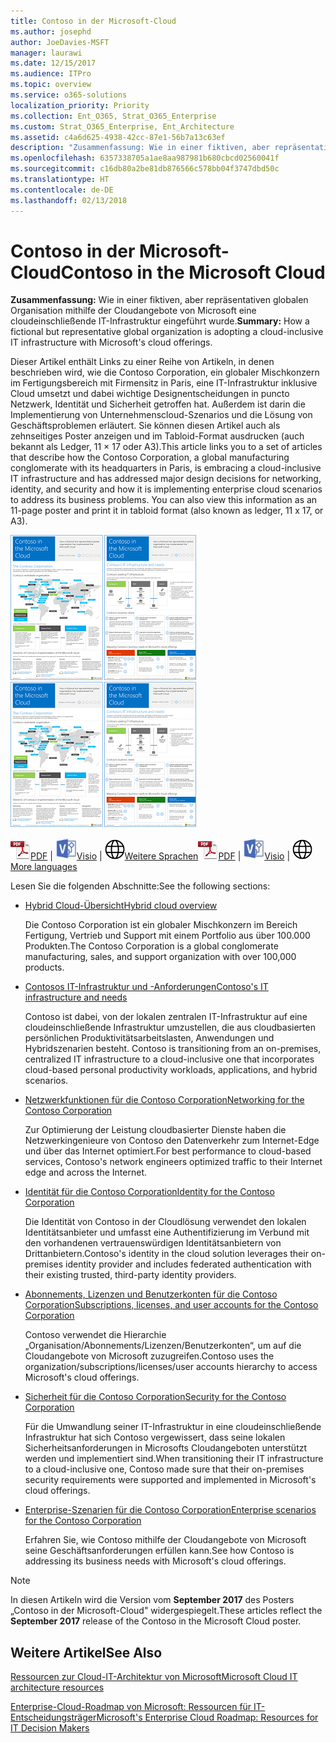 ```yaml
---
title: Contoso in der Microsoft-Cloud
ms.author: josephd
author: JoeDavies-MSFT
manager: laurawi
ms.date: 12/15/2017
ms.audience: ITPro
ms.topic: overview
ms.service: o365-solutions
localization_priority: Priority
ms.collection: Ent_O365, Strat_O365_Enterprise
ms.custom: Strat_O365_Enterprise, Ent_Architecture
ms.assetid: c4a6d625-4938-42cc-87e1-56b7a13c63ef
description: "Zusammenfassung: Wie in einer fiktiven, aber repräsentativen globalen Organisation mithilfe der Cloudangebote von Microsoft eine cloudeinschließende IT-Infrastruktur eingeführt wurde."
ms.openlocfilehash: 6357338705a1ae8aa987981b680cbcd02560041f
ms.sourcegitcommit: c16db80a2be81db876566c578bb04f3747dbd50c
ms.translationtype: HT
ms.contentlocale: de-DE
ms.lasthandoff: 02/13/2018
---
```

# <a name="contoso-in-the-microsoft-cloud"></a><span data-ttu-id="e15d5-103">Contoso in der Microsoft-Cloud</span><span class="sxs-lookup"><span data-stu-id="e15d5-103">Contoso in the Microsoft Cloud</span></span>

 <span data-ttu-id="e15d5-104">**Zusammenfassung:** Wie in einer fiktiven, aber repräsentativen globalen Organisation mithilfe der Cloudangebote von Microsoft eine cloudeinschließende IT-Infrastruktur eingeführt wurde.</span><span class="sxs-lookup"><span data-stu-id="e15d5-104">**Summary:** How a fictional but representative global organization is adopting a cloud-inclusive IT infrastructure with Microsoft's cloud offerings.</span></span>
  
<span data-ttu-id="e15d5-p101">Dieser Artikel enthält Links zu einer Reihe von Artikeln, in denen beschrieben wird, wie die Contoso Corporation, ein globaler Mischkonzern im Fertigungsbereich mit Firmensitz in Paris, eine IT-Infrastruktur inklusive Cloud umsetzt und dabei wichtige Designentscheidungen in puncto Netzwerk, Identität und Sicherheit getroffen hat. Außerdem ist darin die Implementierung von Unternehmenscloud-Szenarios und die Lösung von Geschäftsproblemen erläutert. Sie können diesen Artikel auch als zehnseitiges Poster anzeigen und im Tabloid-Format ausdrucken (auch bekannt als Ledger, 11 × 17 oder A3).</span><span class="sxs-lookup"><span data-stu-id="e15d5-p101">This article links you to a set of articles that describe how the Contoso Corporation, a global manufacturing conglomerate with its headquarters in Paris, is embracing a cloud-inclusive IT infrastructure and has addressed major design decisions for networking, identity, and security and how it is implementing enterprise cloud scenarios to address its business problems. You can also view this information as an 11-page poster and print it in tabloid format (also known as ledger, 11 x 17, or A3).</span></span>
  
<span data-ttu-id="e15d5-107">[![Miniaturbild von Contoso im Microsoft Cloud-Poster.](images/Contoso_Poster/Thumbnail.png)](https://www.microsoft.com/download/details.aspx?id=54427)</span><span class="sxs-lookup"><span data-stu-id="e15d5-107">[![Thumb image of the Contoso in the Microsoft Cloud poster.](images/Contoso_Poster/Thumbnail.png)](https://www.microsoft.com/download/details.aspx?id=54427)</span></span>
  
<span data-ttu-id="e15d5-108">![PDF-Datei](images/Common_Images/PDFIcon.png)[PDF](https://go.microsoft.com/fwlink/p/?linkid=842085)  | ![Visio-Datei](images/Common_Images/VisioIcon.png)[Visio](https://go.microsoft.com/fwlink/p/?linkid=842086)  | ![Seite mit Versionen in zusätzlichen Sprachen anzeigen](images/Common_Images/GlobeIcon.png)[Weitere Sprachen](https://www.microsoft.com/download/details.aspx?id=54427)</span><span class="sxs-lookup"><span data-stu-id="e15d5-108">![PDF file](images/Common_Images/PDFIcon.png)[PDF](https://go.microsoft.com/fwlink/p/?linkid=842085)  | ![Visio file](images/Common_Images/VisioIcon.png)[Visio](https://go.microsoft.com/fwlink/p/?linkid=842086)  | ![See a page with versions in additional languages](images/Common_Images/GlobeIcon.png)[More languages](https://www.microsoft.com/download/details.aspx?id=54427)</span></span>
  
<span data-ttu-id="e15d5-109">Lesen Sie die folgenden Abschnitte:</span><span class="sxs-lookup"><span data-stu-id="e15d5-109">See the following sections:</span></span>
  
- [<span data-ttu-id="e15d5-110">Hybrid Cloud-Übersicht</span><span class="sxs-lookup"><span data-stu-id="e15d5-110">Hybrid cloud overview</span></span>](hybrid-cloud-overview.md)
    
    <span data-ttu-id="e15d5-111">Die Contoso Corporation ist ein globaler Mischkonzern im Bereich Fertigung, Vertrieb und Support mit einem Portfolio aus über 100.000 Produkten.</span><span class="sxs-lookup"><span data-stu-id="e15d5-111">The Contoso Corporation is a global conglomerate manufacturing, sales, and support organization with over 100,000 products.</span></span>
    
- [<span data-ttu-id="e15d5-112">Contosos IT-Infrastruktur und -Anforderungen</span><span class="sxs-lookup"><span data-stu-id="e15d5-112">Contoso's IT infrastructure and needs</span></span>](contoso-it-infrastructure-and-needs.md)
    
    <span data-ttu-id="e15d5-113">Contoso ist dabei, von der lokalen zentralen IT-Infrastruktur auf eine cloudeinschließende Infrastruktur umzustellen, die aus cloudbasierten persönlichen Produktivitätsarbeitslasten, Anwendungen und Hybridszenarien besteht.
</span><span class="sxs-lookup"><span data-stu-id="e15d5-113">Contoso is transitioning from an on-premises, centralized IT infrastructure to a cloud-inclusive one that incorporates cloud-based personal productivity workloads, applications, and hybrid scenarios.</span></span>
    
- [<span data-ttu-id="e15d5-114">Netzwerkfunktionen für die Contoso Corporation</span><span class="sxs-lookup"><span data-stu-id="e15d5-114">Networking for the Contoso Corporation</span></span>](networking-for-the-contoso-corporation.md)
    
    <span data-ttu-id="e15d5-115">Zur Optimierung der Leistung cloudbasierter Dienste haben die Netzwerkingenieure von Contoso den Datenverkehr zum Internet-Edge und über das Internet optimiert.</span><span class="sxs-lookup"><span data-stu-id="e15d5-115">For best performance to cloud-based services, Contoso's network engineers optimized traffic to their Internet edge and across the Internet.</span></span>
    
- [<span data-ttu-id="e15d5-116">Identität für die Contoso Corporation</span><span class="sxs-lookup"><span data-stu-id="e15d5-116">Identity for the Contoso Corporation</span></span>](identity-for-the-contoso-corporation.md)
    
    <span data-ttu-id="e15d5-117">Die Identität von Contoso in der Cloudlösung verwendet den lokalen Identitätsanbieter und umfasst eine Authentifizierung im Verbund mit den vorhandenen vertrauenswürdigen Identitätsanbietern von Drittanbietern.</span><span class="sxs-lookup"><span data-stu-id="e15d5-117">Contoso's identity in the cloud solution leverages their on-premises identity provider and includes federated authentication with their existing trusted, third-party identity providers.</span></span>
    
- [<span data-ttu-id="e15d5-118">Abonnements, Lizenzen und Benutzerkonten für die Contoso Corporation</span><span class="sxs-lookup"><span data-stu-id="e15d5-118">Subscriptions, licenses, and user accounts for the Contoso Corporation</span></span>](subscriptions-licenses-and-user-accounts-for-the-contoso-corporation.md)
    
    <span data-ttu-id="e15d5-119">Contoso verwendet die Hierarchie „Organisation/Abonnements/Lizenzen/Benutzerkonten“, um auf die Cloudangebote von Microsoft zuzugreifen.</span><span class="sxs-lookup"><span data-stu-id="e15d5-119">Contoso uses the organization/subscriptions/licenses/user accounts hierarchy to access Microsoft's cloud offerings.</span></span>
    
- [<span data-ttu-id="e15d5-120">Sicherheit für die Contoso Corporation</span><span class="sxs-lookup"><span data-stu-id="e15d5-120">Security for the Contoso Corporation</span></span>](security-for-the-contoso-corporation.md)
    
    <span data-ttu-id="e15d5-121">Für die Umwandlung seiner IT-Infrastruktur in eine cloudeinschließende Infrastruktur hat sich Contoso vergewissert, dass seine lokalen Sicherheitsanforderungen in Microsofts Cloudangeboten unterstützt werden und implementiert sind.</span><span class="sxs-lookup"><span data-stu-id="e15d5-121">When transitioning their IT infrastructure to a cloud-inclusive one, Contoso made sure that their on-premises security requirements were supported and implemented in Microsoft's cloud offerings.</span></span>
    
- [<span data-ttu-id="e15d5-122">Enterprise-Szenarien für die Contoso Corporation</span><span class="sxs-lookup"><span data-stu-id="e15d5-122">Enterprise scenarios for the Contoso Corporation</span></span>](enterprise-scenarios-for-the-contoso-corporation.md)
    
    <span data-ttu-id="e15d5-123">Erfahren Sie, wie Contoso mithilfe der Cloudangebote von Microsoft seine Geschäftsanforderungen erfüllen kann.</span><span class="sxs-lookup"><span data-stu-id="e15d5-123">See how Contoso is addressing its business needs with Microsoft's cloud offerings.</span></span>
    
> [!NOTE]
> <span data-ttu-id="e15d5-124">In diesen Artikeln wird die Version vom **September 2017** des Posters „Contoso in der Microsoft-Cloud" widergespiegelt.</span><span class="sxs-lookup"><span data-stu-id="e15d5-124">These articles reflect the **September 2017** release of the Contoso in the Microsoft Cloud poster.</span></span>
  
## <a name="see-also"></a><span data-ttu-id="e15d5-125">Weitere Artikel</span><span class="sxs-lookup"><span data-stu-id="e15d5-125">See Also</span></span>

[<span data-ttu-id="e15d5-126">Ressourcen zur Cloud-IT-Architektur von Microsoft</span><span class="sxs-lookup"><span data-stu-id="e15d5-126">Microsoft Cloud IT architecture resources</span></span>](microsoft-cloud-it-architecture-resources.md)

[<span data-ttu-id="e15d5-127">Enterprise-Cloud-Roadmap von Microsoft: Ressourcen für IT-Entscheidungsträger</span><span class="sxs-lookup"><span data-stu-id="e15d5-127">Microsoft's Enterprise Cloud Roadmap: Resources for IT Decision Makers</span></span>](https://sway.com/FJ2xsyWtkJc2taRD)



